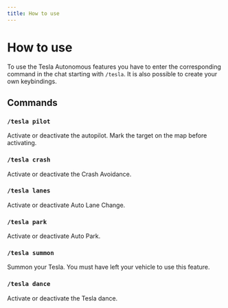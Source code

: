 ```yaml
---
title: How to use
---
```


# How to use

To use the Tesla Autonomous features you have to enter the corresponding command in the chat starting with `/tesla`. It is also possible to create your own keybindings.

## Commands

### `/tesla pilot`

Activate or deactivate the autopilot. Mark the target on the map before activating.

### `/tesla crash`

Activate or deactivate the Crash Avoidance.

### `/tesla lanes`

Activate or deactivate Auto Lane Change.

### `/tesla park`

Activate or deactivate Auto Park.

### `/tesla summon`

Summon your Tesla. You must have left your vehicle to use this feature.

### `/tesla dance`

Activate or deactivate the Tesla dance.
